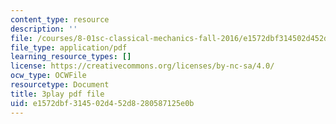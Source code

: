 ```yaml
---
content_type: resource
description: ''
file: /courses/8-01sc-classical-mechanics-fall-2016/e1572dbf314502d452d8280587125e0b_1UD560RQ684.pdf
file_type: application/pdf
learning_resource_types: []
license: https://creativecommons.org/licenses/by-nc-sa/4.0/
ocw_type: OCWFile
resourcetype: Document
title: 3play pdf file
uid: e1572dbf-3145-02d4-52d8-280587125e0b
---
```

